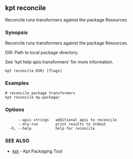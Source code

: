 ## kpt reconcile

Reconcile runs transformers against the package Resources

### Synopsis

Reconcile runs transformers against the package Resources.

  DIR:
    Path to local package directory.

See 'kpt help apis transformers' for more information.


```
kpt reconcile DIR/ [flags]
```

### Examples

```
# reconcile package transformers
kpt reconcile my-package/

```

### Options

```
      --apis strings   additional apis to reconcile
      --dry-run        print results to stdout
  -h, --help           help for reconcile
```

### SEE ALSO

* [kpt](kpt.md)	 - Kpt Packaging Tool


